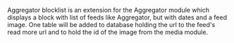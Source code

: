 Aggregator blocklist is an extension for the Aggregator module 
which displays a block with list of feeds like Aggregator, 
but with dates and a feed image.
One table will be added to database holding the url to the feed's read more url and
to hold the id of the image from the media module.